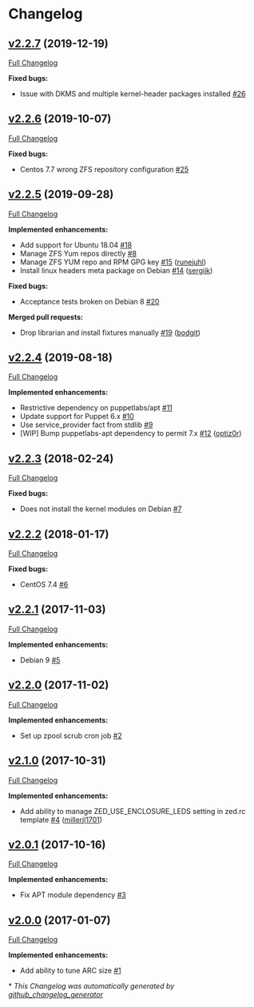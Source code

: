# Changelog

## [v2.2.7](https://github.com/bodgit/puppet-zfs/tree/v2.2.7) (2019-12-19)

[Full Changelog](https://github.com/bodgit/puppet-zfs/compare/v2.2.6...v2.2.7)

**Fixed bugs:**

- Issue with DKMS and multiple kernel-header packages installed [\#26](https://github.com/bodgit/puppet-zfs/issues/26)

## [v2.2.6](https://github.com/bodgit/puppet-zfs/tree/v2.2.6) (2019-10-07)

[Full Changelog](https://github.com/bodgit/puppet-zfs/compare/v2.2.5...v2.2.6)

**Fixed bugs:**

- Centos 7.7 wrong ZFS repository configuration [\#25](https://github.com/bodgit/puppet-zfs/issues/25)

## [v2.2.5](https://github.com/bodgit/puppet-zfs/tree/v2.2.5) (2019-09-28)

[Full Changelog](https://github.com/bodgit/puppet-zfs/compare/v2.2.4...v2.2.5)

**Implemented enhancements:**

- Add support for Ubuntu 18.04 [\#18](https://github.com/bodgit/puppet-zfs/issues/18)
- Manage ZFS Yum repos directly [\#8](https://github.com/bodgit/puppet-zfs/issues/8)
- Manage ZFS YUM repo and RPM GPG key [\#15](https://github.com/bodgit/puppet-zfs/pull/15) ([runejuhl](https://github.com/runejuhl))
- Install linux headers meta package on Debian [\#14](https://github.com/bodgit/puppet-zfs/pull/14) ([sergiik](https://github.com/sergiik))

**Fixed bugs:**

- Acceptance tests broken on Debian 8 [\#20](https://github.com/bodgit/puppet-zfs/issues/20)

**Merged pull requests:**

- Drop librarian and install fixtures manually [\#19](https://github.com/bodgit/puppet-zfs/pull/19) ([bodgit](https://github.com/bodgit))

## [v2.2.4](https://github.com/bodgit/puppet-zfs/tree/v2.2.4) (2019-08-18)

[Full Changelog](https://github.com/bodgit/puppet-zfs/compare/v2.2.3...v2.2.4)

**Implemented enhancements:**

- Restrictive dependency on puppetlabs/apt [\#11](https://github.com/bodgit/puppet-zfs/issues/11)
- Update support for Puppet 6.x [\#10](https://github.com/bodgit/puppet-zfs/issues/10)
- Use service\_provider fact from stdlib [\#9](https://github.com/bodgit/puppet-zfs/issues/9)
- \[WIP\] Bump puppetlabs-apt dependency to permit 7.x [\#12](https://github.com/bodgit/puppet-zfs/pull/12) ([optiz0r](https://github.com/optiz0r))

## [v2.2.3](https://github.com/bodgit/puppet-zfs/tree/v2.2.3) (2018-02-24)

[Full Changelog](https://github.com/bodgit/puppet-zfs/compare/v2.2.2...v2.2.3)

**Fixed bugs:**

- Does not install the kernel modules on Debian [\#7](https://github.com/bodgit/puppet-zfs/issues/7)

## [v2.2.2](https://github.com/bodgit/puppet-zfs/tree/v2.2.2) (2018-01-17)

[Full Changelog](https://github.com/bodgit/puppet-zfs/compare/v2.2.1...v2.2.2)

**Fixed bugs:**

- CentOS 7.4 [\#6](https://github.com/bodgit/puppet-zfs/issues/6)

## [v2.2.1](https://github.com/bodgit/puppet-zfs/tree/v2.2.1) (2017-11-03)

[Full Changelog](https://github.com/bodgit/puppet-zfs/compare/v2.2.0...v2.2.1)

**Implemented enhancements:**

- Debian 9 [\#5](https://github.com/bodgit/puppet-zfs/issues/5)

## [v2.2.0](https://github.com/bodgit/puppet-zfs/tree/v2.2.0) (2017-11-02)

[Full Changelog](https://github.com/bodgit/puppet-zfs/compare/v2.1.0...v2.2.0)

**Implemented enhancements:**

- Set up zpool scrub cron job [\#2](https://github.com/bodgit/puppet-zfs/issues/2)

## [v2.1.0](https://github.com/bodgit/puppet-zfs/tree/v2.1.0) (2017-10-31)

[Full Changelog](https://github.com/bodgit/puppet-zfs/compare/v2.0.1...v2.1.0)

**Implemented enhancements:**

- Add ability to manage ZED\_USE\_ENCLOSURE\_LEDS setting in zed.rc template [\#4](https://github.com/bodgit/puppet-zfs/pull/4) ([millerjl1701](https://github.com/millerjl1701))

## [v2.0.1](https://github.com/bodgit/puppet-zfs/tree/v2.0.1) (2017-10-16)

[Full Changelog](https://github.com/bodgit/puppet-zfs/compare/v2.0.0...v2.0.1)

**Implemented enhancements:**

- Fix APT module dependency [\#3](https://github.com/bodgit/puppet-zfs/issues/3)

## [v2.0.0](https://github.com/bodgit/puppet-zfs/tree/v2.0.0) (2017-01-07)

[Full Changelog](https://github.com/bodgit/puppet-zfs/compare/b8225b3622477460992c6acafd6063e59395d397...v2.0.0)

**Implemented enhancements:**

- Add ability to tune ARC size [\#1](https://github.com/bodgit/puppet-zfs/issues/1)



\* *This Changelog was automatically generated by [github_changelog_generator](https://github.com/github-changelog-generator/github-changelog-generator)*
